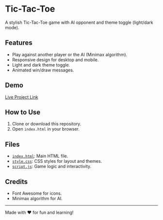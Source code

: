 # Tic-Tac-Toe

A stylish Tic-Tac-Toe game with AI opponent and theme toggle (light/dark mode).

## Features

- Play against another player or the AI (Minimax algorithm).
- Responsive design for desktop and mobile.
- Light and dark theme toggle.
- Animated win/draw messages.

## Demo

[Live Project Link](https://utsavgangadiya.github.io/Tic-Tac-Toe-with-ai/)

## How to Use

1. Clone or download this repository.
2. Open `index.html` in your browser.

## Files

- [`index.html`](index.html): Main HTML file.
- [`style.css`](style.css): CSS styles for layout and themes.
- [`script.js`](script.js): Game logic and interactivity.

## Credits

- Font Awesome for icons.
- Minimax algorithm for AI.

---

Made with ❤️ for fun and learning!
